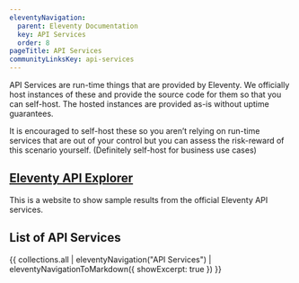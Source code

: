 ```yaml
---
eleventyNavigation:
  parent: Eleventy Documentation
  key: API Services
  order: 8
pageTitle: API Services
communityLinksKey: api-services
---
```


API Services are run-time things that are provided by Eleventy. We officially host instances of these and provide the source code for them so that you can self-host. The hosted instances are provided as-is without uptime guarantees.

It is encouraged to self-host these so you aren’t relying on run-time services that are out of your control but you can assess the risk-reward of this scenario yourself. (Definitely self-host for business use cases)

## [Eleventy API Explorer](https://api-explorer.11ty.dev/)

This is a website to show sample results from the official Eleventy API services.

## List of API Services

{{ collections.all | eleventyNavigation("API Services") | eleventyNavigationToMarkdown({ showExcerpt: true }) }}
